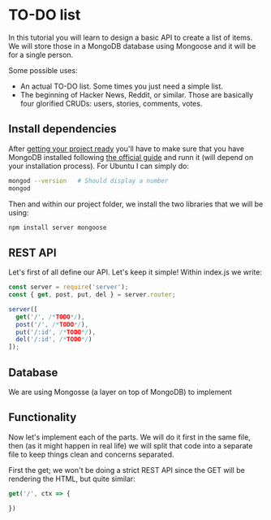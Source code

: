 # TO-DO list

In this tutorial you will learn to design a basic API to create a list of items. We will store those in a MongoDB database using Mongoose and it will be for a single person.

Some possible uses:

- An actual TO-DO list. Some times you just need a simple list.
- The beginning of Hacker News, Reddit, or similar. Those are basically four glorified CRUDs: users, stories, comments, votes.



## Install dependencies

After [getting your project ready](/tutorials/getting-started) you'll have to make sure that you have MongoDB installed following [the official guide](https://docs.mongodb.com/manual/administration/install-community/) and runn it (will depend on your installation process). For Ubuntu I can simply do:

```bash
mongod --version   # Should display a number
mongod
```

Then and within our project folder, we install the two libraries that we will be using:

```bash
npm install server mongoose
```



## REST API

Let's first of all define our API. Let's keep it simple! Within index.js we write:

```js
const server = require('server');
const { get, post, put, del } = server.router;

server([
  get('/', /*TODO*/),
  post('/', /*TODO*/),
  put('/:id', /*TODO*/),
  del('/:id', /*TODO*/)
]);
```



## Database

We are using Mongosse (a layer on top of MongoDB) to implement



## Functionality

Now let's implement each of the parts. We will do it first in the same file, then (as it might happen in real life) we will split that code into a separate file to keep things clean and concerns separated.

First the get; we won't be doing a strict REST API since the GET will be rendering the HTML, but quite similar:

```js
get('/', ctx => {

})
```
